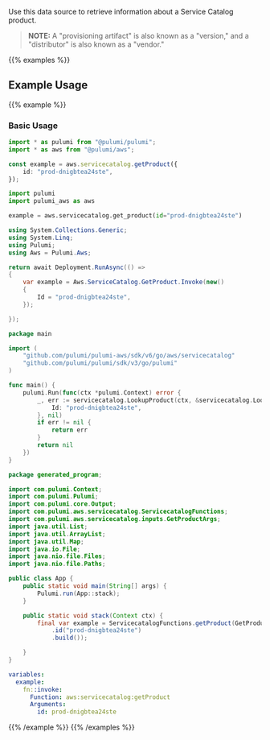 Use this data source to retrieve information about a Service Catalog product.

> **NOTE:** A "provisioning artifact" is also known as a "version," and a "distributor" is also known as a "vendor."

{{% examples %}}
## Example Usage
{{% example %}}
### Basic Usage

```typescript
import * as pulumi from "@pulumi/pulumi";
import * as aws from "@pulumi/aws";

const example = aws.servicecatalog.getProduct({
    id: "prod-dnigbtea24ste",
});
```
```python
import pulumi
import pulumi_aws as aws

example = aws.servicecatalog.get_product(id="prod-dnigbtea24ste")
```
```csharp
using System.Collections.Generic;
using System.Linq;
using Pulumi;
using Aws = Pulumi.Aws;

return await Deployment.RunAsync(() => 
{
    var example = Aws.ServiceCatalog.GetProduct.Invoke(new()
    {
        Id = "prod-dnigbtea24ste",
    });

});
```
```go
package main

import (
	"github.com/pulumi/pulumi-aws/sdk/v6/go/aws/servicecatalog"
	"github.com/pulumi/pulumi/sdk/v3/go/pulumi"
)

func main() {
	pulumi.Run(func(ctx *pulumi.Context) error {
		_, err := servicecatalog.LookupProduct(ctx, &servicecatalog.LookupProductArgs{
			Id: "prod-dnigbtea24ste",
		}, nil)
		if err != nil {
			return err
		}
		return nil
	})
}
```
```java
package generated_program;

import com.pulumi.Context;
import com.pulumi.Pulumi;
import com.pulumi.core.Output;
import com.pulumi.aws.servicecatalog.ServicecatalogFunctions;
import com.pulumi.aws.servicecatalog.inputs.GetProductArgs;
import java.util.List;
import java.util.ArrayList;
import java.util.Map;
import java.io.File;
import java.nio.file.Files;
import java.nio.file.Paths;

public class App {
    public static void main(String[] args) {
        Pulumi.run(App::stack);
    }

    public static void stack(Context ctx) {
        final var example = ServicecatalogFunctions.getProduct(GetProductArgs.builder()
            .id("prod-dnigbtea24ste")
            .build());

    }
}
```
```yaml
variables:
  example:
    fn::invoke:
      Function: aws:servicecatalog:getProduct
      Arguments:
        id: prod-dnigbtea24ste
```
{{% /example %}}
{{% /examples %}}